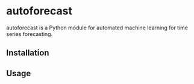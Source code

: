 # autoforecast

autoforecast is a Python module for automated machine learning for time series forecasting. 


## Installation

## Usage



